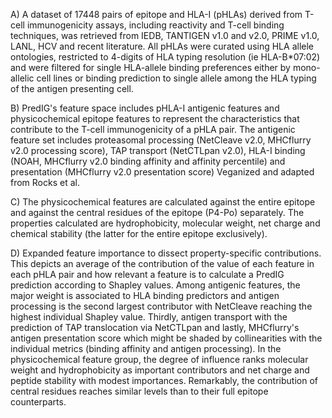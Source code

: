 A) A dataset of 17448 pairs of epitope and HLA-I (pHLAs) derived from T-cell immunogenicity assays, including reactivity and T-cell binding techniques, was retrieved from IEDB, TANTIGEN v1.0 and v2.0, PRIME v1.0, LANL, HCV and recent literature. All pHLAs were curated using HLA allele ontologies, restricted to 4-digits of HLA typing resolution (ie HLA-B*07:02) and were filtered for single HLA-allele binding preferences either by mono-allelic cell lines or binding prediction to single allele among the HLA typing of the antigen presenting cell. 

B) PredIG's feature space includes pHLA-I antigenic features and physicochemical epitope features to represent the characteristics that contribute to the T-cell immunogenicity of a pHLA pair. The antigenic feature set includes proteasomal processing (NetCleave v2.0, MHCflurry v2.0 processing score), TAP transport (NetCTLpan v2.0), HLA-I binding (NOAH, MHCflurry v2.0 binding affinity and affinity percentile) and presentation (MHCflurry v2.0 presentation score) Veganized and adapted from Rocks et al. 

C) The physicochemical features are calculated against the entire epitope and against the central residues of the epitope (P4-Po) separately. The properties calculated are hydrophobicity, molecular weight, net charge and chemical stability (the latter for the entire epitope exclusively). 

D) Expanded feature importance to dissect property-specific contributions. This depicts an average of the contribution of the value of each feature in each pHLA pair and how relevant a feature is to calculate a PredIG prediction according to Shapley values. Among antigenic features, the major weight is associated to HLA binding predictors and antigen processing is the second largest contributor with NetCleave reaching the highest individual Shapley value. Thirdly, antigen transport with the prediction of TAP translocation via NetCTLpan and lastly, MHCflurry's antigen presentation score which might be shaded by collinearities with the individual metrics (binding affinity and antigen processing). In the physicochemical feature group, the degree of influence ranks molecular weight and hydrophobicity as important contributors and net charge and peptide stability with modest importances. Remarkably, the contribution of central residues reaches similar levels than to their full epitope counterparts.
